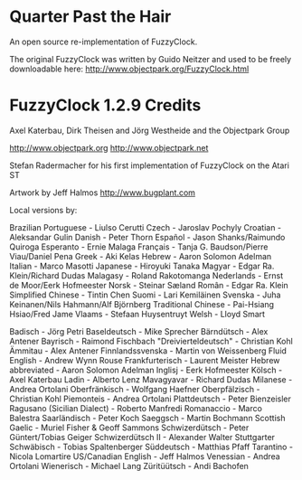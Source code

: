 Quarter Past the Hair
=====================

An open source re-implementation of FuzzyClock. 

The original FuzzyClock was written by Guido Neitzer and used to be freely downloadable here: http://www.objectpark.org/FuzzyClock.html


FuzzyClock 1.2.9 Credits
========================

Axel Katerbau, Dirk Theisen and Jörg Westheide and the Objectpark Group 

http://www.objectpark.org
http://www.objectpark.net

Stefan Radermacher for his first 
implementation of FuzzyClock on the Atari ST

Artwork by Jeff Halmos
http://www.bugplant.com

Local versions by:

Brazilian Portuguese - Liulso Cerutti
Czech - Jaroslav Pochyly
Croatian - Aleksandar Gulin
Danish - Peter Thorn
Español - Jason Shanks/Raimundo Quiroga
Esperanto - Ernie Malaga
Français - Tanja G. Baudson/Pierre Viau/Daniel Pena
Greek - Aki Kelas
Hebrew - Aaron Solomon Adelman
Italian - Marco Masotti
Japanese - Hiroyuki Tanaka
Magyar - Edgar Ra. Klein/Richard Dudas
Malagasy - Roland Rakotomanga
Nederlands - Ernst de Moor/Eerk Hofmeester
Norsk - Steinar Sæland
Român - Edgar Ra. Klein
Simplified Chinese - Tintin Chen
Suomi - Lari Kemiläinen
Svenska - Juha Keinanen/Nils Hahmann/Alf Björnberg
Traditional Chinese - Pai-Hsiang Hsiao/Fred Jame
Vlaams - Stefaan Huysentruyt
Welsh - Lloyd Smart

Badisch - Jörg Petri
Baseldeutsch - Mike Sprecher
Bärndütsch - Alex Antener
Bayrisch - Raimond Fischbach
"Dreivierteldeutsch" - Christian Kohl
Ämmitau - Alex Antener
Finnlandssvenska - Martin von Weissenberg
Fluid English - Andrew Wynn Rouse
Frankfurterisch - Laurent Meister
Hebrew abbreviated - Aaron Solomon Adelman
Inglisj - Eerk Hofmeester
Kölsch - Axel Katerbau
Ladin - Alberto Lenz
Mavagyavar - Richard Dudas
Milanese - Andrea Ortolani
Oberfränkisch - Wolfgang Haefner
Oberpfälzisch - Christian Kohl
Piemonteis - Andrea Ortolani
Plattdeutsch - Peter Bienzeisler
Ragusano (Sicilian Dialect) - Roberto Manfredi
Romanaccio - Marco Balestra
Saarländisch - Peter Koch
Saeggsch - Martin Bochmann
Scottish Gaelic - Muriel Fisher & Geoff Sammons
Schwizerdütsch - Peter Güntert/Tobias Geiger
Schwizerdütsch II - Alexander Walter
Stuttgarter Schwäbisch - Tobias Spaltenberger
Süddeutsch - Matthias Pfaff
Tarantino - Nicola Lomartire
US/Canadian English - Jeff Halmos
Venessian - Andrea Ortolani
Wienerisch - Michael Lang
Züritüütsch - Andi Bachofen
